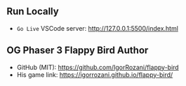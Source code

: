 ## Run Locally
* `Go Live` VSCode server: http://127.0.0.1:5500/index.html

## OG Phaser 3 Flappy Bird Author
* GitHub (MIT): https://github.com/IgorRozani/flappy-bird
* His game link: https://igorrozani.github.io/flappy-bird/